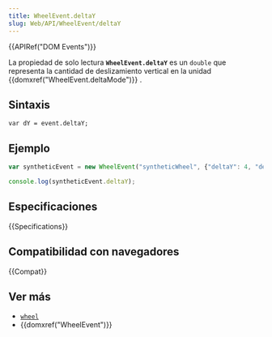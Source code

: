 ```yaml
---
title: WheelEvent.deltaY
slug: Web/API/WheelEvent/deltaY
---
```


{{APIRef("DOM Events")}}

La propiedad de solo lectura **`WheelEvent.deltaY`** es un `double` que representa la cantidad de deslizamiento vertical en la unidad {{domxref("WheelEvent.deltaMode")}} .

## Sintaxis

```
var dY = event.deltaY;
```

## Ejemplo

```js
var syntheticEvent = new WheelEvent("syntheticWheel", {"deltaY": 4, "deltaMode": 0});

console.log(syntheticEvent.deltaY);
```

## Especificaciones

{{Specifications}}

## Compatibilidad con navegadores

{{Compat}}

## Ver más

- [`wheel`](/es/docs/Web/Reference/Events/wheel)
- {{domxref("WheelEvent")}}
